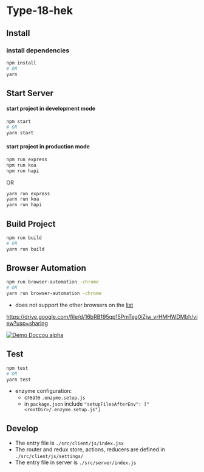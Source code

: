 # **Type-18-hek**

## **Install**
### install dependencies
```bash
npm install
# OR
yarn
```

## **Start Server**

#### start project in development mode

```bash
npm start
# OR
yarn start
```
#### start project in production mode

```bash
npm run express
npm run koa
npm run hapi
```
OR

```bash
yarn run express
yarn run koa
yarn run hapi
```

## **Build Project**
```bash
npm run build
# OR
yarn run build
```

## **Browser Automation**

```bash
npm run browser-automation -chrome
# OR
yarn run browser-automation -chrome
```

- does not support the other browsers on the [list](https://www.selenium.dev/selenium/docs/api/javascript/module/selenium-webdriver/lib/capabilities_exports_Browser.html)

https://drive.google.com/file/d/16bRB195qp15PmTeg0iZjw_vrHMHWDMbh/view?usp=sharing

[![Demo Doccou alpha](https://drive.google.com/file/d/16bRB195qp15PmTeg0iZjw_vrHMHWDMbh/view?usp=sharing)](https://drive.google.com/file/d/16bRB195qp15PmTeg0iZjw_vrHMHWDMbh/view?usp=sharing)

## **Test**

```bash
npm test
# OR
yarn test
```

- enzyme configuration:
  - create `.enzyme.setup.js`
  - in `package.json` include `"setupFilesAfterEnv": ["<rootDir>/.enzyme.setup.js"]`

## **Develop**
- The entry file is `./src/client/js/index.jsx`
- The router and redux store, actions, reducers are defined in `./src/client/js/settings/`
- The entry file in server is `./src/server/index.js`
